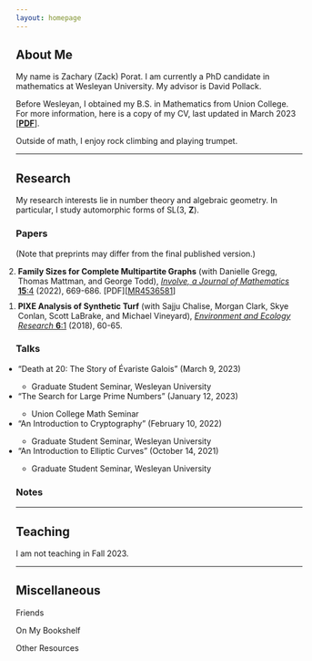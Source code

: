 ```yaml
---
layout: homepage
---
```


## <a name="about"></a> About Me

My name is Zachary (Zack) Porat.  I am currently a PhD candidate in mathematics at Wesleyan University.  My advisor is David Pollack.

Before Wesleyan, I obtained my B.S. in Mathematics from Union College.  For more information, here is a copy of my CV, last updated in March 2023 [[**PDF**](site.cv_link)].

Outside of math, I enjoy rock climbing and playing trumpet.

---

## Research 

My research interests lie in number theory and algebraic geometry.  In particular, I study automorphic forms of SL(3, **Z**).

### Papers

(Note that preprints may differ from the final published version.)

<ol reversed style="margin-left:-20px">
<li style="margin-bottom:10px;"><b>Family Sizes for Complete Multipartite Graphs</b> (with Danielle Gregg, Thomas Mattman, and George Todd), <a href="https://msp.org/involve/2022/15-4/p07.xhtml"><i>Involve, a Journal of Mathematics</i> <b>15</b>:4</a> (2022), 669-686. [PDF][<a href="https://mathscinet.ams.org/mathscinet/article?mr=4536581">MR4536581</a>]</li>
<li><b>PIXE Analysis of Synthetic Turf</b> (with Sajju Chalise, Morgan Clark, Skye Conlan, Scott LaBrake, and Michael Vineyard), <a href="https://www.hrpub.org/journals/article_info.php?aid=6770"><i>Environment and Ecology Research</i> <b>6</b>:1</a> (2018), 60-65. </li>
</ol>

### Talks

<ul style="margin-left:-20px">
<li style="margin-bottom:10px;">“Death at 20: The Story of Évariste Galois” (March 9, 2023)</li>
<ul class="fa-ul">
<li><span class="fa-li"><i class="fas fa-map-pin"></i></span>Graduate Student Seminar, Wesleyan University</li>
</ul>
<li style="margin-bottom:10px;">“The Search for Large Prime Numbers” (January 12, 2023)</li>
<ul class="fa-ul">
<li><span class="fa-li"><i class="fas fa-map-pin"></i></span>Union College Math Seminar</li>
</ul>
<li style="margin-bottom:10px;">“An Introduction to Cryptography” (February 10, 2022)</li>
<ul class="fa-ul">
<li><span class="fa-li"><i class="fas fa-map-pin"></i></span>Graduate Student Seminar, Wesleyan University</li>
</ul>
<li>“An Introduction to Elliptic Curves” (October 14, 2021)</li>
<ul class="fa-ul">
<li><span class="fa-li"><i class="fas fa-map-pin"></i></span>Graduate Student Seminar, Wesleyan University</li>
</ul>
</ul>

### Notes

---

## Teaching

I am not teaching in Fall 2023.

---

## <a name="misc"></a> Miscellaneous

Friends

On My Bookshelf

Other Resources

